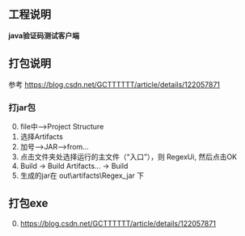 ## 工程说明
**java验证码测试客户端**

## 打包说明
参考 https://blog.csdn.net/GCTTTTTT/article/details/122057871
### 打jar包
0. file中–>Project Structure
1. 选择Artifacts
3. 加号–>JAR–>from…
4. 点击文件夹处选择运行的主文件（“入口”），则 RegexUi, 然后点击OK
5. Build -> Build Artifacts... -> Build
5. 生成的jar在 out\artifacts\Regex_jar 下

## 打包exe
0. https://blog.csdn.net/GCTTTTTT/article/details/122057871